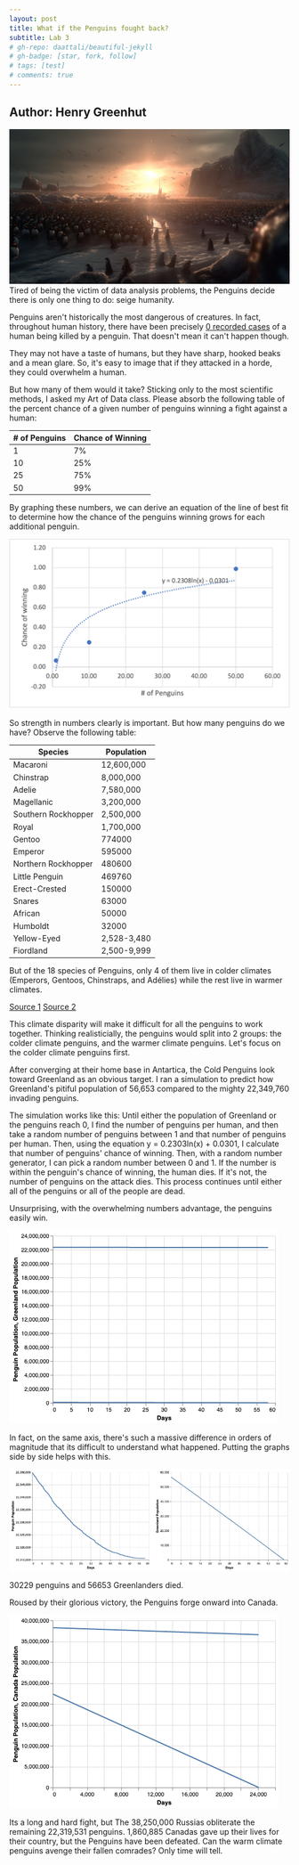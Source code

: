 ```yaml
---
layout: post
title: What if the Penguins fought back?
subtitle: Lab 3
# gh-repo: daattali/beautiful-jekyll
# gh-badge: [star, fork, follow]
# tags: [test]
# comments: true
---
```

Author: Henry Greenhut
---
![Penguin%](../assets/img/penguin_dramatic_image.png)
Tired of being the victim of data analysis problems, the Penguins decide there is only one thing to do: seige humanity.


Penguins aren't historically the most dangerous of creatures. In fact, throughout human history, there have been precisely [0 recorded cases](https://animalvivid.com/do-penguins-attack-humans/) of a human being killed by a penguin. That doesn't mean it can't happen though.

They may not have a taste of humans, but they have sharp, hooked beaks and a mean glare. So, it's easy to image that if they attacked in a horde, they could overwhelm a human.

But how many of them would it take? Sticking only to the most scientific methods, I asked my Art of Data class. Please absorb the following table of the percent chance of a given number of penguins winning a fight against a human:

| # of Penguins | Chance of Winning |
|---------------|-------------------|
| 1             | 7%                |
| 10            | 25%               |
| 25            | 75%               |
| 50            | 99%               |

By graphing these numbers, we can derive an equation of the line of best fit to determine how the chance of the penguins winning grows for each additional penguin.

![Penguin%](../assets/img/penguin_percentages.png)

So strength in numbers clearly is important. But how many penguins do we have? Observe the following table:

| Species             | Population  |
|---------------------|-------------|
| Macaroni            | 12,600,000  |
| Chinstrap           | 8,000,000   |
| Adelie              | 7,580,000   |
| Magellanic          | 3,200,000   |
| Southern Rockhopper | 2,500,000   |
| Royal               | 1,700,000   |
| Gentoo              | 774000      |
| Emperor             | 595000      |
| Northern Rockhopper | 480600      |
| Little Penguin      | 469760      |
| Erect-Crested       | 150000      |
| Snares              | 63000       |
| African             | 50000       |
| Humboldt            | 32000       |
| Yellow-Eyed         | 2,528-3,480 |
| Fiordland           | 2,500-9,999 |

But of the 18 species of Penguins, only 4 of them live in colder climates (Emperors, Gentoos, Chinstraps, and Adélies) while the rest live in warmer climates.

[Source 1](https://247wallst.com/special-report/2019/04/23/how-many-penguins-are-in-existence-2/)
[Source 2](https://theconversation.com/curious-kids-how-can-penguins-stay-warm-in-the-freezing-cold-waters-of-antarctica-116831#:~:text=There%20are%20four%20species%20of,gentoos%2C%20chinstraps%2C%20and%20Ad%C3%A9lies.&text=All%20these%20penguins%20have%20special,extreme%20birds%20in%20the%20world.)

This climate disparity will make it difficult for all the penguins to work together. Thinking realisticially, the penguins would split into 2 groups: the colder climate penguins, and the warmer climate penguins. Let's focus on the colder climate penguins first.

After converging at their home base in Antartica, the Cold Penguins look toward Greenland as an obvious target. I ran a simulation to predict how Greenland's pitiful population of 56,653 compared to the mighty 22,349,760 invading penguins.

The simulation works like this: Until either the population of Greenland or the penguins reach 0, I find the number of penguins per human, and then take a random number of penguins between 1 and that number of penguins per human. Then, using the equation y = 0.2303ln(x) + 0.0301, I calculate that number of penguins' chance of winning. Then, with a random number generator, I can pick a random number between 0 and 1. If the number is within the penguin's chance of winning, the human dies. If it's not, the number of penguins on the attack dies. This process continues until either all of the penguins or all of the people are dead.

Unsurprising, with the overwhelming numbers advantage, the penguins easily win.

![Penguin%](../assets/img/big_pg.png)

In fact, on the same axis, there's such a massive difference in orders of magnitude that its difficult to understand what happened. Putting the graphs side by side helps with this.

![Penguin%](../assets/img/zoomed_pg.png)

30229 penguins and 56653 Greenlanders died.

Roused by their glorious victory, the Penguins forge onward into Canada.

![Penguin%](../assets/img/canada.png)


Its a long and hard fight, but The 38,250,000 Russias obliterate the remaining 22,319,531 penguins. 1,860,885 Canadas gave up their lives for their country, but the Penguins have been defeated. Can the warm climate penguins avenge their fallen comrades? Only time will tell.
